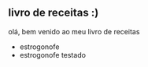 
## livro de receitas :)
olá, bem venido ao meu livro de receitas
 - estrogonofe 
 - estrogonofe testado
